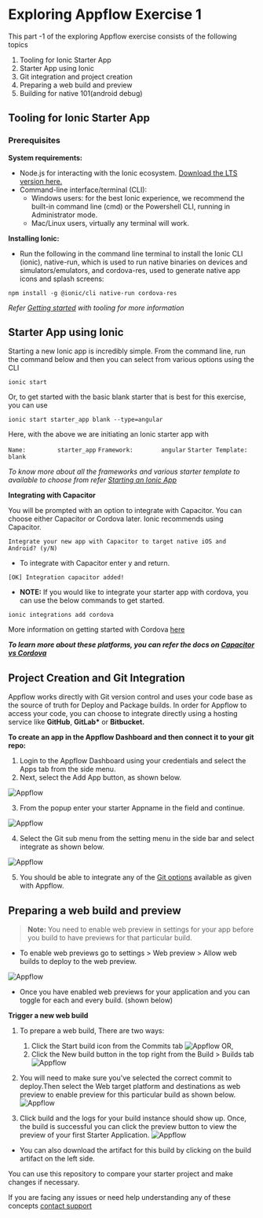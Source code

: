 # Exploring Appflow Exercise 1

This part -1 of the exploring Appflow exercise consists of the following topics

1. Tooling for Ionic Starter App
1. Starter App using Ionic
1. Git integration and project creation
1. Preparing a web build and preview
1. Building for native 101(android debug)

## Tooling for Ionic Starter App

### Prerequisites
<b> System requirements: </b> <br>
* Node.js for interacting with the Ionic ecosystem. [Download the LTS version here.](https://nodejs.org/en/)
* Command-line interface/terminal (CLI):
  * Windows users: for the best Ionic experience, we recommend the built-in command line (cmd) or the Powershell CLI, running in Administrator mode.
  * Mac/Linux users, virtually any terminal will work.

**Installing Ionic:**<br>
* Run the following in the command line terminal to install the Ionic CLI (ionic), native-run, which is used to run native binaries on devices and simulators/emulators, and cordova-res, used to generate native app icons and splash screens:

``` 
npm install -g @ionic/cli native-run cordova-res 
```

*Refer [Getting started](https://ionicframework.com/docs/angular/your-first-app#download-required-tools) with tooling for more information*

## Starter App using Ionic 

Starting a new Ionic app is incredibly simple. From the command line, run the command below and then you can select from various options using the CLI

```
ionic start
```

Or, to get started with the basic blank starter that is best for this exercise, you can use 
```
ionic start starter_app blank --type=angular
```
Here, with the above we are initiating an Ionic starter app with

 `Name:			starter_app`
 `Framework:		angular`
 `Starter Template:	blank`

*To know more about all the frameworks and various starter template to available to choose from refer [Starting an Ionic App](https://ionicframework.com/docs/developing/starting)*

**Integrating with Capacitor**

You will be prompted with an option to integrate with Capacitor. You can choose either Capacitor or Cordova later. Ionic recommends using Capacitor. 

```
Integrate your new app with Capacitor to target native iOS and Android? (y/N)
```

* To integrate with Capacitor enter y and return.

`[OK] Integration capacitor added!`

* **NOTE:** If you would like to integrate your starter app with cordova, you can use the below commands to get started.

```
ionic integrations add cordova
```

More information on getting started with Cordova [here](https://cordova.apache.org/#getstarted)

***To learn more about these platforms, you can refer the docs on [Capacitor vs Cordova](https://ionicframework.com/resources/articles/capacitor-vs-cordova-modern-hybrid-app-development)***





## Project Creation and Git Integration

Appflow works directly with Git version control and uses your code base as the source of truth for Deploy and Package builds. In order for Appflow to access your code, you can choose to integrate directly using a hosting service like **GitHub**, **GitLab\*** or **Bitbucket.**

**To create an app in the Appflow Dashboard and then connect it to your git repo:**

1. Login to the Appflow Dashboard using your credentials and select the Apps tab from the side menu.
2. Next, select the Add App button, as shown below.

![Appflow](images/img1_1.png)


3. From the popup enter your starter Appname in the field and continue.


![Appflow](images/img1_2.png)




4. Select the Git sub menu from the setting menu in the side bar and select integrate as shown below.

![Appflow](images/img1_3.png)

5. You should be able to integrate any of the [Git options](https://ionicframework.com/docs/appflow/quickstart/connect#choose-your-git-integration) available as given with Appflow.

## Preparing a web build and preview

>**Note:** You need to enable web preview in settings for your app before you build to have previews for that particular build.

* To enable web previews go to settings > Web preview > Allow web builds to deploy to the web preview.

![Appflow](images/img1_4.png)

* Once you have enabled web previews for your application and you can toggle for each and every build. (shown below)

**Trigger a new web build**

1. To prepare a web build, There are two ways:
	1. Click the Start build icon from the Commits tab
	![Appflow](images/img1_5.png)
	OR,
	2.  Click the New build button in the top right from the Build > Builds tab
	![Appflow](images/img1_6.png)

2. You will need to make sure you've selected the correct commit to deploy.Then select the Web target platform and destinations as web preview to enable preview for this particular build as shown below.
![Appflow](images/img1_7.png)
3. Click build and the logs for your build instance should show up.
Once, the build is successful you can click the preview button to view the preview of your first Starter Application.
![Appflow](images/img1_8.png)




* You can also download the artifact for this build by clicking on the build artifact on the left side.


You can use this repository to compare your starter project and make changes if necessary.

If you are facing any issues or need help understanding any of these concepts [contact support](support@ionic.io)
